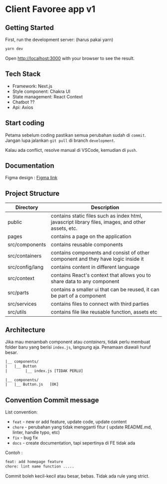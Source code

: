 # Client Favoree app v1

## Getting Started

First, run the development server: (harus pakai yarn)

```bash
yarn dev
```

Open [http://localhost:3000](http://localhost:3000) with your browser to see the result.

## Tech Stack

- Framework: Next.js
- Style component: Chakra UI
- State management: React Context
- Chatbot ??
- Api: Axios

## Start coding

Petama sebelum coding pastikan semua perubahan sudah di `commit`.
Jangan lupa jalankan `git pull` di branch `development`.

Kalau ada conflict, resolve manual di VSCode, kemudian di `push`.

## Documentation

Figma design : [Figma link](https://www.figma.com/file/dGAI7k3V8gbGcu5Xl2m2Ox/Favoree?node-id=7%3A38)

## Project Structure

| Directory       | Description                                                                                        |
| --------------- | -------------------------------------------------------------------------------------------------- |
| public          | contains static files such as index html, javascript library files, images, and other assets, etc. |
| pages           | contains a page on the application                                                                 |
| src/components  | contains reusable components                                                                       |
| src/containers  | contains components and consist of other component and they have logic inside it                   |
| src/config/lang | contains content in different language                                                             |
| src/context     | contains React's context that allows you to share data to any component                            |
| src/parts       | contains a smaller ui that can be reused, it can be part of a component                            |
| src/services    | contains files to connect with third parties                                                       |
| src/utils       | contains file like reusable function, assets etc                                                   |

## Architecture

Jika mau menambah component atau _containers_, tidak perlu membuat folder baru yang berisi `index.js`, langsung aja. Penamaan diawali huruf besar.

```txt
|__ components/
|   |__ Button
|        |__ index.js [TIDAK PERLU]
```

```txt
|__ components/
|   |__ Button.js   [OK]
```

## Convention Commit message

List convention:

- `feat` - new or add feature, update code, update content
- `chore` - perubahan yang tidak mengganti fitur ( update README.md, linter, handle typo, etc)
- `fix` - bug fix
- `docs` - create documentation, tapi sepertinya di FE tidak ada

Contoh :

```txt
feat: add homepage feature
chore: lint name function .....
```

Commit boleh kecil-kecil atau besar, bebas. Tidak ada rule yang strict.
